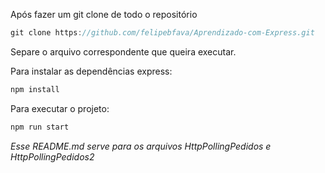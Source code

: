 Após fazer um git clone de todo o repositório
```js
git clone https://github.com/felipebfava/Aprendizado-com-Express.git
```

Separe o arquivo correspondente que queira executar.

Para instalar as dependências express:
```js
npm install
```

Para executar o projeto:
```js
npm run start
```

*Esse README.md serve para os arquivos HttpPollingPedidos e HttpPollingPedidos2*
